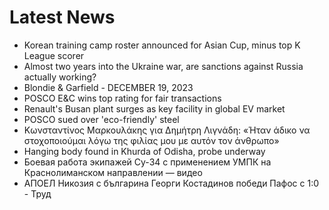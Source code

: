 # Latest News
-  Korean training camp roster announced for Asian Cup, minus top K League scorer
-  Almost two years into the Ukraine war, are sanctions against Russia actually working?
-  Blondie & Garfield - DECEMBER 19, 2023
-  POSCO E&C wins top rating for fair transactions
-  Renault's Busan plant surges as key facility in global EV market
-  POSCO sued over 'eco-friendly' steel
-  Κωνσταντίνος Μαρκουλάκης για Δημήτρη Λιγνάδη: «Ήταν άδικο να στοχοποιούμαι λόγω της φιλίας μου με αυτόν τον άνθρωπο»
-  Hanging body found in Khurda of Odisha, probe underway
-  Боевая работа экипажей Су-34 с применением УМПК на Краснолиманском направлении — видео
-  АПОЕЛ Никозия с българина Георги Костадинов победи Пафос с 1:0 - Труд
